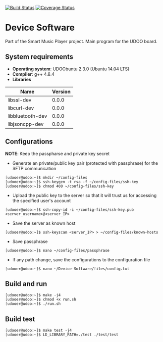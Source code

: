 [![Build Status](https://travis-ci.com/VAMK-embedded-project-2019A/Device-Software.svg?branch=master)](https://travis-ci.com/VAMK-embedded-project-2019A/Device-Software) [![Coverage Status](https://coveralls.io/repos/github/VAMK-embedded-project-2019A/Device-Software/badge.svg)](https://coveralls.io/github/VAMK-embedded-project-2019A/Device-Software)

# Device Software
Part of the Smart Music Player project. Main program for the UDOO board.

## System requirements
* __Operating system__: UDOObuntu 2.3.0 (Ubuntu 14.04 LTS)  
* __Compiler__: g++ 4.8.4  
* __Libraries__  

Name | Version
--- | ---
libssl-dev | 0.0.0
libcurl-dev | 0.0.0
libbluetooth-dev | 0.0.0
libjsoncpp-dev | 0.0.0

## Configurations
__NOTE__: Keep the passpharse and private key secret  
* Generate an private/public key pair (protected with passphrase) for the SFTP communication  
```console
[udooer@udoo:~]$ mkdir ~/config-files
[udooer@udoo:~]$ ssh-keygen -t rsa -f ~/config-files/ssh-key
[udooer@udoo:~]$ chmod 400 ~/config-files/ssh-key
```
* Upload the public key to the server so that it will trust us for accessing the specified user's account
```console
[udooer@udoo:~]$ ssh-copy-id -i ~/config-files/ssh-key.pub <server_username>@<server_IP>
```
* Save the server as known host
```console
[udooer@udoo:~]$ ssh-keyscan <server_IP> > ~/config-files/known-hosts
```
* Save passphrase
```console
[udooer@udoo:~]$ nano ~/config-files/passphrase
```
* If any path change, save the configurations to the configuration file
```console
[udooer@udoo:~]$ nano ~/Device-Software/files/config.txt
```

## Build and run
```console
[udooer@udoo:~]$ make -j4
[udooer@udoo:~]$ chmod +x run.sh
[udooer@udoo:~]$ ./run.sh
```

## Build test
```console
[udooer@udoo:~]$ make test -j4
[udooer@udoo:~]$ LD_LIBRARY_PATH=./test ./test/test
```

